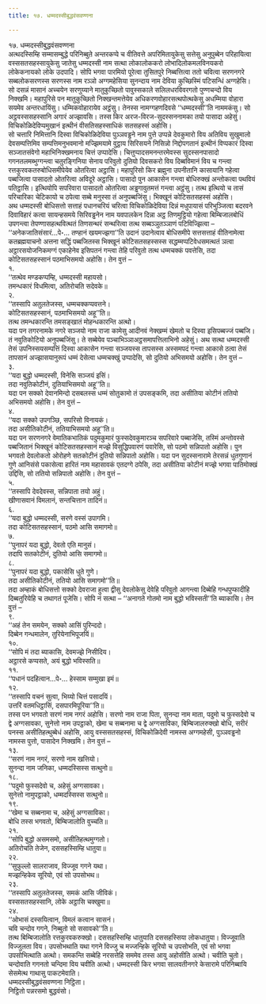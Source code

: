```yaml
---
title: १७. धम्मदस्सीबुद्धवंसवण्णना

---
```

१७. धम्मदस्सीबुद्धवंसवण्णना  
अत्थदस्सिम्हि सम्मासम्बुद्धे परिनिब्बुते अन्तरकप्पे च वीतिवत्ते अपरिमितायुकेसु सत्तेसु अनुपुब्बेन परिहायित्वा वस्ससतसहस्सायुकेसु जातेसु धम्मदस्सी नाम सत्था लोकालोककरो लोभादिलोकमलविनयकरो लोकेकनायको लोके उदपादि। सोपि भगवा पारमियो पूरेत्वा तुसितपुरे निब्बत्तित्वा ततो चवित्वा सरणनगरे सब्बलोकसरणस्स सरणस्स नाम रञ्ञो अग्गमहेसिया सुनन्दाय नाम देविया कुच्छिस्मिं पटिसन्धिं अग्गहेसि। सो दसन्नं मासानं अच्चयेन सरणुय्याने मातुकुच्छितो पावुस्सकाले सलिलधरविवरगतो पुण्णचन्दो विय निक्खमि। महापुरिसे पन मातुकुच्छितो निक्खन्तमत्तेयेव अधिकरणवोहारसत्थपोत्थकेसु अधम्मिया वोहारा सयमेव अन्तरधायिंसु। धम्मिकवोहारायेव अट्ठंसु। तेनस्स नामग्गहणदिवसे ‘‘धम्मदस्सी’’ति नाममकंसु। सो अट्ठवस्ससहस्सानि अगारं अज्झावसि। तस्स किर अरज-विरज-सुदस्सननामका तयो पासादा अहेसुं। विचिकोळिदेविप्पमुखानं इत्थीनं वीसतिसहस्साधिकं सतसहस्सं अहोसि।  
सो चत्तारि निमित्तानि दिस्वा विचिकोळिदेविया पुञ्ञवड्ढने नाम पुत्ते उप्पन्ने देवकुमारो विय अतिविय सुखुमालो देवसम्पत्तिमिव सम्पत्तिमनुभवमानो मज्झिमयामे वुट्ठाय सिरिसयने निसिन्नो निद्दोपगतानं इत्थीनं विप्पकारं दिस्वा सञ्जातसंवेगो महाभिनिक्खमनाय चित्तं उप्पादेसि। चित्तुप्पादसमनन्तरमेवस्स सुदस्सनपासादो गगनतलमब्भुग्गन्त्वा चतुरङ्गिनिया सेनाय परिवुतो दुतियो दिवसकरो विय दिब्बविमानं विय च गन्त्वा रत्तकुरवकतरुबोधिसमीपेयेव ओतरित्वा अट्ठासि। महापुरिसो किर ब्रह्मुना उपनीतानि कासायानि गहेत्वा पब्बजित्वा पासादतो ओतरित्वा अविदूरे अट्ठासि। पासादो पुन आकासेन गन्त्वा बोधिरुक्खं अन्तोकत्वा पथवियं पतिट्ठासि। इत्थियोपि सपरिवारा पासादतो ओतरित्वा अड्ढगावुतमत्तं गन्त्वा अट्ठंसु। तत्थ इत्थियो च तासं परिचारिका चेटिकायो च ठपेत्वा सब्बे मनुस्सा तं अनुपब्बजिंसु। भिक्खूनं कोटिसतसहस्सं अहोसि।  
अथ धम्मदस्सी बोधिसत्तो सत्ताहं पधानचरियं चरित्वा विचिकोळिदेविया दिन्नं मधुपायासं परिभुञ्जित्वा बदरवने दिवाविहारं कत्वा सायन्हसमये सिरिवड्ढनेन नाम यवपालकेन दिन्ना अट्ठ तिणमुट्ठियो गहेत्वा बिम्बिजालबोधिं उपगन्त्वा तेपण्णासहत्थवित्थतं तिणसन्थरं सन्थरित्वा तत्थ सब्बञ्ञुतञ्ञाणं पटिविज्झित्वा – ‘‘अनेकजातिसंसारं…पे॰… तण्हानं खयमज्झगा’’ति उदानं उदानेत्वाव बोधिसमीपे सत्तसत्ताहं वीतिनामेत्वा कतब्रह्मयाचनो अत्तना सद्धिं पब्बजितस्स भिक्खूनं कोटिसतसहस्सस्स सद्धम्मप्पटिवेधसमत्थतं ञत्वा अट्ठारसयोजनिकमग्गं एकाहेनेव इसिपतनं गन्त्वा तेहि परिवुतो तत्थ धम्मचक्कं पवत्तेसि, तदा कोटिसतसहस्सानं पठमाभिसमयो अहोसि। तेन वुत्तं –  
१.  
‘‘तत्थेव मण्डकप्पम्हि, धम्मदस्सी महायसो।  
तमन्धकारं विधमित्वा, अतिरोचति सदेवके॥  
२.  
‘‘तस्सापि अतुलतेजस्स, धम्मचक्कप्पवत्तने।  
कोटिसतसहस्सानं, पठमाभिसमयो अहू’’ति॥  
तत्थ तमन्धकारन्ति तमसङ्खातं मोहन्धकारन्ति अत्थो।  
यदा पन तगरनामके नगरे सञ्जयो नाम राजा कामेसु आदीनवं नेक्खम्मं खेमतो च दिस्वा इसिपब्बज्जं पब्बजि। तं नवुतिकोटियो अनुपब्बजिंसु। ते सब्बेयेव पञ्चाभिञ्ञाअट्ठसमापत्तिलाभिनो अहेसुं। अथ सत्था धम्मदस्सी तेसं उपनिस्सयसम्पत्तिं दिस्वा आकासेन गन्त्वा सञ्जयस्स तापसस्स अस्समपदं गन्त्वा आकासे ठत्वा तेसं तापसानं अज्झासयानुरूपं धम्मं देसेत्वा धम्मचक्खुं उप्पादेसि, सो दुतियो अभिसमयो अहोसि। तेन वुत्तं –  
३.  
‘‘यदा बुद्धो धम्मदस्सी, विनेसि सञ्जयं इसिं।  
तदा नवुतिकोटीनं, दुतियाभिसमयो अहू’’ति॥  
यदा पन सक्को देवानमिन्दो दसबलस्स धम्मं सोतुकामो तं उपसङ्कमि, तदा असीतिया कोटीनं ततियो अभिसमयो अहोसि। तेन वुत्तं –  
४.  
‘‘यदा सक्को उपगञ्छि, सपरिसो विनायकं।  
तदा असीतिकोटीनं, ततियाभिसमयो अहू’’ति॥  
यदा पन सरणनगरे वेमातिकभातिकं पदुमकुमारं फुस्सदेवकुमारञ्च सपरिवारे पब्बाजेसि, तस्मिं अन्तोवस्से पब्बजितानं भिक्खूनं कोटिसतसहस्सानं मज्झे विसुद्धिपवारणं पवारेसि, सो पठमो सन्निपातो अहोसि। पुन भगवतो देवलोकतो ओरोहणे सतकोटीनं दुतियो सन्निपातो अहोसि। यदा पन सुदस्सनारामे तेरसन्नं धुतगुणानं गुणे आनिसंसे पकासेत्वा हारितं नाम महासावकं एतदग्गे ठपेसि, तदा असीतिया कोटीनं मज्झे भगवा पातिमोक्खं उद्दिसि, सो ततियो सन्निपातो अहोसि। तेन वुत्तं –  
५.  
‘‘तस्सापि देवदेवस्स, सन्निपाता तयो अहुं।  
खीणासवानं विमलानं, सन्तचित्तान तादिनं॥  
६.  
‘‘यदा बुद्धो धम्मदस्सी, सरणे वस्सं उपागमि।  
तदा कोटिसतसहस्सानं, पठमो आसि समागमो॥  
७.  
‘‘पुनापरं यदा बुद्धो, देवतो एति मानुसं।  
तदापि सतकोटीनं, दुतियो आसि समागमो॥  
८.  
‘‘पुनापरं यदा बुद्धो, पकासेसि धुते गुणे।  
तदा असीतिकोटीनं, ततियो आसि समागमो’’ति॥  
तदा अम्हाकं बोधिसत्तो सक्को देवराजा हुत्वा द्वीसु देवलोकेसु देवेहि परिवुतो आगन्त्वा दिब्बेहि गन्धपुप्फादीहि दिब्बतुरियेहि च तथागतं पूजेसि। सोपि नं सत्था – ‘‘अनागते गोतमो नाम बुद्धो भविस्सती’’ति ब्याकासि। तेन वुत्तं –  
९.  
‘‘अहं तेन समयेन, सक्को आसिं पुरिन्ददो।  
दिब्बेन गन्धमालेन, तुरियेनाभिपूजयिं॥  
१०.  
‘‘सोपि मं तदा ब्याकासि, देवमज्झे निसीदिय।  
अट्ठारसे कप्पसते, अयं बुद्धो भविस्सति॥  
११.  
‘‘पधानं पदहित्वान…पे॰… हेस्साम सम्मुखा इमं॥  
१२.  
‘‘तस्सापि वचनं सुत्वा, भिय्यो चित्तं पसादयिं।  
उत्तरिं वतमधिट्ठासिं, दसपारमिपूरिया’’ति॥  
तस्स पन भगवतो सरणं नाम नगरं अहोसि। सरणो नाम राजा पिता, सुनन्दा नाम माता, पदुमो च फुस्सदेवो च द्वे अग्गसावका, सुनेत्तो नाम उपट्ठाको, खेमा च सब्बनामा च द्वे अग्गसाविका, बिम्बिजालरुक्खो बोधि, सरीरं पनस्स असीतिहत्थुब्बेधं अहोसि, आयु वस्ससतसहस्सं, विचिकोळिदेवी नामस्स अग्गमहेसी, पुञ्ञवड्ढनो नामस्स पुत्तो, पासादेन निक्खमि। तेन वुत्तं –  
१३.  
‘‘सरणं नाम नगरं, सरणो नाम खत्तियो।  
सुनन्दा नाम जनिका, धम्मदस्सिस्स सत्थुनो॥  
१८.  
‘‘पदुमो फुस्सदेवो च, अहेसुं अग्गसावका।  
सुनेत्तो नामुपट्ठाको, धम्मदस्सिस्स सत्थुनो॥  
१९.  
‘‘खेमा च सब्बनामा च, अहेसुं अग्गसाविका।  
बोधि तस्स भगवतो, बिम्बिजालोति वुच्चति॥  
२१.  
‘‘सोपि बुद्धो असमसमो, असीतिहत्थमुग्गतो।  
अतिरोचति तेजेन, दससहस्सिम्हि धातुया॥  
२२.  
‘‘सुफुल्लो सालराजाव, विज्जूव गगने यथा।  
मज्झन्हिकेव सूरियो, एवं सो उपसोभथ॥  
२३.  
‘‘तस्सापि अतुलतेजस्स, समकं आसि जीविकं।  
वस्ससतसहस्सानि, लोके अट्ठासि चक्खुमा॥  
२४.  
‘‘ओभासं दस्सयित्वान, विमलं कत्वान सासनं।  
चवि चन्दोव गगने, निब्बुतो सो ससावको’’ति॥  
तत्थ बिम्बिजालोति रत्तकुरवकरुक्खो। दससहस्सिम्हि धातुयाति दससहस्सिया लोकधातुया। विज्जूवाति विज्जुलता विय। उपसोभथाति यथा गगने विज्जु च मज्जन्हिके सूरियो च उपसोभति, एवं सो भगवा उपसोभित्थाति अत्थो। समकन्ति सब्बेहि नरसत्तेहि सममेव तस्स आयु अहोसीति अत्थो। चवीति चुतो। चन्दोवाति गगनतो चन्दिमा विय चवीति अत्थो। धम्मदस्सी किर भगवा सालवतीनगरे केसारामे परिनिब्बायि सेसमेत्थ गाथासु पाकटमेवाति।  
धम्मदस्सीबुद्धवंसवण्णना निट्ठिता।  
निट्ठितो पन्नरसमो बुद्धवंसो।  